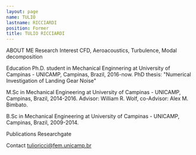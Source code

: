 ```yaml
---
layout: page
name: TULIO 
lastname: RICCIARDI
position: Former
title: TULIO RICCIARDI
---
```


ABOUT ME
Research Interest
CFD, Aeroacoustics, Turbulence, Modal decomposition

Education
Ph.D. student in Mechanical Enginnering at University of Campinas - UNICAMP, Campinas, Brazil, 2016-now. PhD thesis: "Numerical Investigation of Landing Gear Noise"

M.Sc in Mechanical Engineering at University of Campinas - UNICAMP, Campinas, Brazil, 2014-2016. Advisor: William R. Wolf, co-Advisor: Alex M. Bimbato.

B.Sc in Mechanical Engineering at University of Campinas - UNICAMP, Campinas, Brazil, 2009-2014.

Publications
Researchgate

Contact
tulioricci@fem.unicamp.br